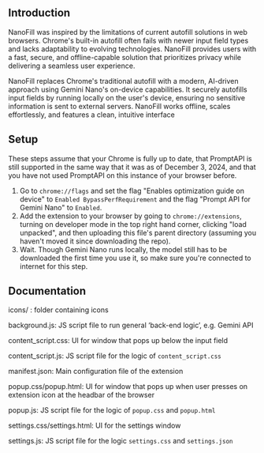 ## Introduction
NanoFill was inspired by the limitations of current autofill solutions in web browsers. Chrome's built-in autofill often fails with newer input field types and lacks adaptability to evolving technologies. NanoFill provides users with a fast, secure, and offline-capable solution that prioritizes privacy while delivering a seamless user experience.

NanoFill replaces Chrome's traditional autofill with a modern, AI-driven approach using Gemini Nano's on-device capabilities. It securely autofills input fields by running locally on the user's device, ensuring no sensitive information is sent to external servers. NanoFill works offline, scales effortlessly, and features a clean, intuitive interface

## Setup
These steps assume that your Chrome is fully up to date, that PromptAPI is still supported in the same way that it was as of December 3, 2024, and that you have not used PromptAPI on this instance of your browser before.
<ol>
<li>Go to <code>chrome://flags</code> and set the flag "Enables optimization guide on device" to <code>Enabled BypassPerfRequirement</code> and the flag "Prompt API for Gemini Nano" to <code>Enabled</code>.</li>
<li>Add the extension to your browser by going to <code>chrome://extensions</code>, turning on developer mode in the top right hand corner, clicking "load unpacked", and then uploading this file's parent directory (assuming you haven't moved it since downloading the repo).</li>
<li>Wait. Though Gemini Nano runs locally, the model still has to be downloaded the first time you use it, so make sure you're connected to internet for this step.</li>
</ol>


## Documentation
icons/ : folder containing icons

background.js: JS script file to run general ‘back-end logic’, e.g. Gemini API

content_script.css: UI for window that pops up below the input field

content_script.js: JS script file for the logic of `content_script.css`

manifest.json: Main configuration file of the extension

popup.css/popup.html: UI for window that pops up when user presses on extension icon at the headbar of the browser

popup.js: JS script file for the logic of `popup.css` and `popup.html`

settings.css/settings.html: UI for the settings window

settings.js: JS script file for the logic `settings.css` and `settings.json`

